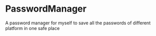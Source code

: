 # PasswordManager
 A password manager for myself to save all the passwords of different platform in one safe place
